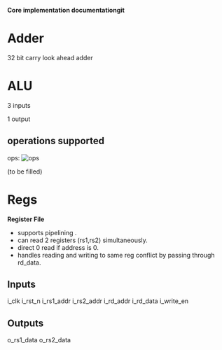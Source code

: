 **Core implementation documentationgit**
# Adder

32 bit carry look ahead adder

# ALU

3 inputs 

1 output 

## operations supported

ops: ![ops](https://github.com/ursonor99/Capstone/blob/323b50f3e6700b7afaceb022eeed8e48097d68cd/bin/alu%20operations.png)

(to be filled)

# Regs 
**Register File**
* supports pipelining .
* can read 2 registers (rs1,rs2) simultaneously.
* direct 0 read if address is 0.
* handles reading and writing to same reg conflict by passing through rd_data.


## Inputs
i_clk
i_rst_n
i_rs1_addr
i_rs2_addr
i_rd_addr
i_rd_data
i_write_en

## Outputs
o_rs1_data
o_rs2_data
